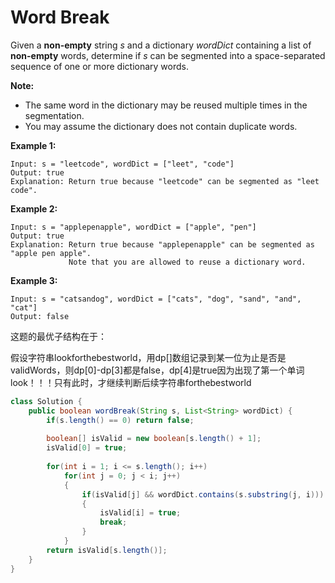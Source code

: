 # Word Break



Given a **non-empty** string _s_ and a dictionary _wordDict_ containing a list of **non-empty** words, determine if _s_ can be segmented into a space-separated sequence of one or more dictionary words.

**Note:**

* The same word in the dictionary may be reused multiple times in the segmentation.
* You may assume the dictionary does not contain duplicate words.

**Example 1:**

```text
Input: s = "leetcode", wordDict = ["leet", "code"]
Output: true
Explanation: Return true because "leetcode" can be segmented as "leet code".
```

**Example 2:**

```text
Input: s = "applepenapple", wordDict = ["apple", "pen"]
Output: true
Explanation: Return true because "applepenapple" can be segmented as "apple pen apple".
             Note that you are allowed to reuse a dictionary word.
```

**Example 3:**

```text
Input: s = "catsandog", wordDict = ["cats", "dog", "sand", "and", "cat"]
Output: false
```



这题的最优子结构在于：

假设字符串lookforthebestworld，用dp\[\]数组记录到某一位为止是否是validWords，则dp\[0\]-dp\[3\]都是false，dp\[4\]是true因为出现了第一个单词look！！！只有此时，才继续判断后续字符串forthebestworld  


```java
class Solution {
    public boolean wordBreak(String s, List<String> wordDict) {
        if(s.length() == 0) return false;
        
        boolean[] isValid = new boolean[s.length() + 1];
        isValid[0] = true;
        
        for(int i = 1; i <= s.length(); i++)
            for(int j = 0; j < i; j++)
            {
                if(isValid[j] && wordDict.contains(s.substring(j, i)))
                {
                    isValid[i] = true;
                    break;
                }
            }
        return isValid[s.length()];
    }
}
```

